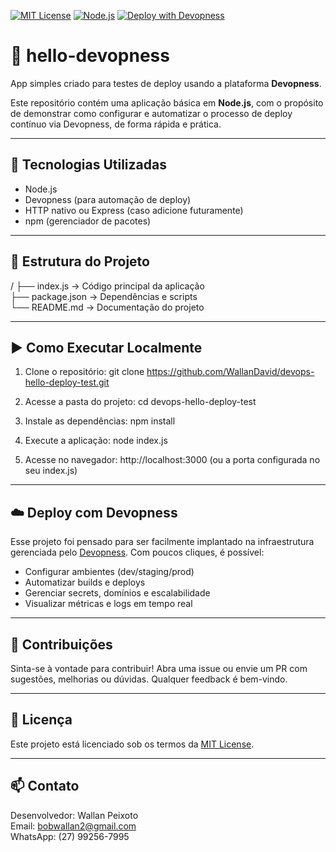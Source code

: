 [![MIT License](https://img.shields.io/badge/license-MIT-green.svg?style=flat-square)](LICENSE)
[![Node.js](https://img.shields.io/badge/Node.js-18.x-brightgreen?style=flat-square)](https://nodejs.org/)
[![Deploy with Devopness](https://img.shields.io/badge/Deploy-Devopness-blue?style=flat-square)](https://www.devopness.com)

# 👋 hello-devopness

App simples criado para testes de deploy usando a plataforma **Devopness**.

Este repositório contém uma aplicação básica em **Node.js**, com o propósito de demonstrar como configurar e automatizar o processo de deploy contínuo via Devopness, de forma rápida e prática.

---

## 🚀 Tecnologias Utilizadas

- Node.js
- Devopness (para automação de deploy)
- HTTP nativo ou Express (caso adicione futuramente)
- npm (gerenciador de pacotes)

---

## 📁 Estrutura do Projeto

/
├── index.js         → Código principal da aplicação  
├── package.json     → Dependências e scripts  
└── README.md        → Documentação do projeto  

---

## ▶️ Como Executar Localmente

1. Clone o repositório:
   git clone https://github.com/WallanDavid/devops-hello-deploy-test.git

2. Acesse a pasta do projeto:
   cd devops-hello-deploy-test

3. Instale as dependências:
   npm install

4. Execute a aplicação:
   node index.js

5. Acesse no navegador:
   http://localhost:3000 (ou a porta configurada no seu index.js)

---

## ☁️ Deploy com Devopness

Esse projeto foi pensado para ser facilmente implantado na infraestrutura gerenciada pelo [Devopness](https://www.devopness.com). Com poucos cliques, é possível:

- Configurar ambientes (dev/staging/prod)
- Automatizar builds e deploys
- Gerenciar secrets, domínios e escalabilidade
- Visualizar métricas e logs em tempo real

---

## 🙋 Contribuições

Sinta-se à vontade para contribuir! Abra uma issue ou envie um PR com sugestões, melhorias ou dúvidas. Qualquer feedback é bem-vindo.  

---

## 📜 Licença

Este projeto está licenciado sob os termos da [MIT License](LICENSE).

---

## 📫 Contato

Desenvolvedor: Wallan Peixoto  
Email: bobwallan2@gmail.com  
WhatsApp: (27) 99256-7995  
